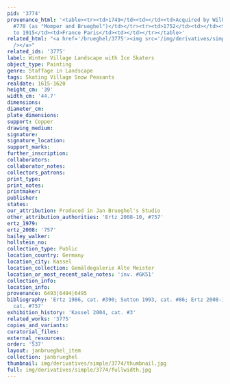 ```yaml
---
pid: '3774'
provenance_html: '<table><tr><td>1749</td><td></td><td>Acquired by Wilhelm VIII inv.
  #770 (as "Momper and Brueghel")</td></tr><tr><td>1752</td><td></td><td>Gerard Hoet</td></tr><tr><td>1807
  to 1915</td><td>France Paris</td><td></td></tr></table>'
related_html: "<a href='/brueghel/3775'><img src='/img/derivatives/simple/3775/thumbnail.jpg'
  /></a>"
related_ids: '3775'
label: Winter Village Landscape with Ice Skaters
object_type: Painting
genre: Staffage in Landscape
tags: Skating Village Snow Peasants
realdate: 1615-1620
height_cm: '39'
width_cm: '44.7'
dimensions:
diameter_cm:
plate_dimensions:
support: Copper
drawing_medium:
signature:
signature_location:
support_marks:
further_inscription:
collaborators:
collaborator_notes:
collectors_patrons:
print_type:
print_notes:
printmaker:
publisher:
states:
our_attribution: Produced in Jan Brueghel's Studio
other_attribution_authorities: 'Ertz 2008-10, #757'
ertz_1979:
ertz_2008: '757'
bailey_walker:
hollstein_no:
collection_type: Public
location_country: Germany
location_city: Kassel
location_collection: Gemäldegalerie Alte Meister
location_or_most_recent_sale_notes: 'inv. #GK51'
collection_info:
location_info:
provenance: 6493|6494|6495
bibliography: 'Ertz 1986, cat. #390; Sutton 1993, cat. #86; Ertz 2008-10, p. 1569,
  cat. #757'
exhibition_history: 'Kassel 2004, cat. #3'
related_works: '3775'
copies_and_variants:
curatorial_files:
external_resources:
order: '537'
layout: janbrueghel_item
collection: janbrueghel
thumbnail: img/derivatives/simple/3774/thumbnail.jpg
full: img/derivatives/simple/3774/fullwidth.jpg
---
```

